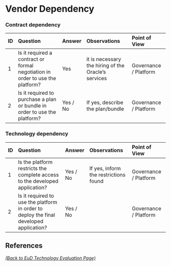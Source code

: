 # Vendor Dependency

### Contract dependency

| ID | Question | Answer | Observations | Point of View |
|:---|:----------------------------------------------------|:------------------|:------------------|:-----------------|
| 1 | Is it required a contract or formal negotiation in order to use the platform? | Yes | it is necessary the hiring of the Oracle’s services | Governance / Platform |
| 2 | Is it required to purchase a plan or bundle in order to use the platform? | Yes / No | If yes, describe the plan/bundle | Governance / Platform |

### Technology dependency

| ID | Question | Answer | Observations | Point of View |
|:---|:----------------------------------------------------|:------------------|:------------------|:-----------------|
| 1 | Is the platform restricts the complete access to the developed application? | Yes / No | If yes, inform the restrictions found | Governance / Platform |
| 2 | Is it required to use the platform in order to deploy the final developed application? | Yes / No |  | Governance / Platform |

## References

_[(Back to EuD Technology Evaluation Page)](../eud_technology_evaluation)_
